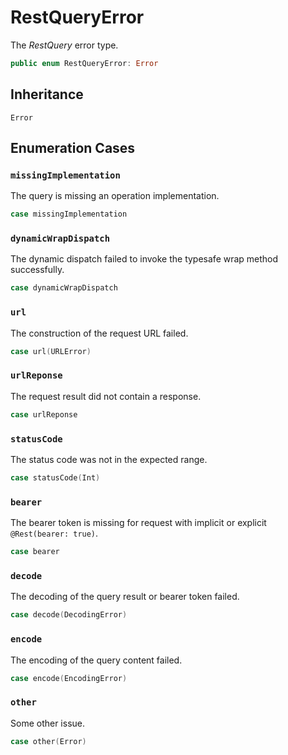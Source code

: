 # RestQueryError

The *RestQuery* error type.

``` swift
public enum RestQueryError: Error 
```

> 

## Inheritance

`Error`

## Enumeration Cases

### `missingImplementation`

The query is missing an operation implementation.

``` swift
case missingImplementation
```

### `dynamicWrapDispatch`

The dynamic dispatch failed to invoke the typesafe wrap method successfully.

``` swift
case dynamicWrapDispatch
```

### `url`

The construction of the request URL failed.

``` swift
case url(URLError)
```

### `urlReponse`

The request result did not contain a response.

``` swift
case urlReponse
```

### `statusCode`

The status code was not in the expected range.

``` swift
case statusCode(Int)
```

### `bearer`

The bearer token is missing for request with implicit or explicit `@Rest(bearer:​ true)`.

``` swift
case bearer
```

### `decode`

The decoding of the query result or bearer token failed.

``` swift
case decode(DecodingError)
```

### `encode`

The encoding of the query content failed.

``` swift
case encode(EncodingError)
```

### `other`

Some other issue.

``` swift
case other(Error)
```
